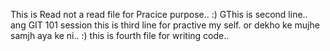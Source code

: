 This is Read not a read file for Pracice purpose.. :)
GThis is second line.. ang GIT 101 session
this is third line for practive my self. or dekho ke mujhe samjh aya ke ni.. :)
this is fourth file for writing code..
